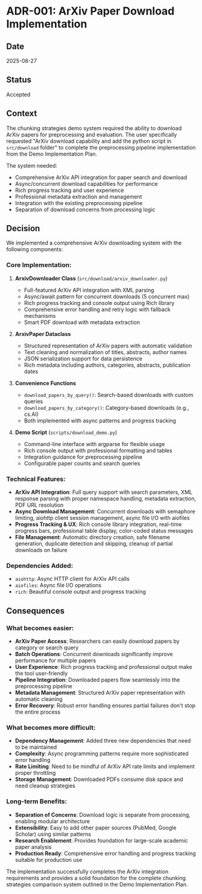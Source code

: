 # ADR-001: ArXiv Paper Download Implementation

## Date

2025-08-27

## Status

Accepted

## Context

The chunking strategies demo system required the ability to download ArXiv papers for preprocessing and evaluation. The user specifically requested "ArXiv download capability and add the python script in `src/download` folder" to complete the preprocessing pipeline implementation from the Demo Implementation Plan.

The system needed:

- Comprehensive ArXiv API integration for paper search and download
- Async/concurrent download capabilities for performance
- Rich progress tracking and user experience
- Professional metadata extraction and management
- Integration with the existing preprocessing pipeline
- Separation of download concerns from processing logic

## Decision

We implemented a comprehensive ArXiv downloading system with the following components:

### Core Implementation:

1. **ArxivDownloader Class** (`src/download/arxiv_downloader.py`)

   - Full-featured ArXiv API integration with XML parsing
   - Async/await pattern for concurrent downloads (5 concurrent max)
   - Rich progress tracking and console output using Rich library
   - Comprehensive error handling and retry logic with fallback mechanisms
   - Smart PDF download with metadata extraction

2. **ArxivPaper Dataclass**

   - Structured representation of ArXiv papers with automatic validation
   - Text cleaning and normalization of titles, abstracts, author names
   - JSON serialization support for data persistence
   - Rich metadata including authors, categories, abstracts, publication dates

3. **Convenience Functions**

   - `download_papers_by_query()`: Search-based downloads with custom queries
   - `download_papers_by_category()`: Category-based downloads (e.g., cs.AI)
   - Both implemented with async patterns and progress tracking

4. **Demo Script** (`scripts/download_demo.py`)
   - Command-line interface with argparse for flexible usage
   - Rich console output with professional formatting and tables
   - Integration guidance for preprocessing pipeline
   - Configurable paper counts and search queries

### Technical Features:

- **ArXiv API Integration**: Full query support with search parameters, XML response parsing with proper namespace handling, metadata extraction, PDF URL resolution
- **Async Download Management**: Concurrent downloads with semaphore limiting, aiohttp client session management, async file I/O with aiofiles
- **Progress Tracking & UX**: Rich console library integration, real-time progress bars, professional table display, color-coded status messages
- **File Management**: Automatic directory creation, safe filename generation, duplicate detection and skipping, cleanup of partial downloads on failure

### Dependencies Added:

- `aiohttp`: Async HTTP client for ArXiv API calls
- `aiofiles`: Async file I/O operations
- `rich`: Beautiful console output and progress tracking

## Consequences

### What becomes easier:

- **ArXiv Paper Access**: Researchers can easily download papers by category or search query
- **Batch Operations**: Concurrent downloads significantly improve performance for multiple papers
- **User Experience**: Rich progress tracking and professional output make the tool user-friendly
- **Pipeline Integration**: Downloaded papers flow seamlessly into the preprocessing pipeline
- **Metadata Management**: Structured ArXiv paper representation with automatic cleaning
- **Error Recovery**: Robust error handling ensures partial failures don't stop the entire process

### What becomes more difficult:

- **Dependency Management**: Added three new dependencies that need to be maintained
- **Complexity**: Async programming patterns require more sophisticated error handling
- **Rate Limiting**: Need to be mindful of ArXiv API rate limits and implement proper throttling
- **Storage Management**: Downloaded PDFs consume disk space and need cleanup strategies

### Long-term Benefits:

- **Separation of Concerns**: Download logic is separate from processing, enabling modular architecture
- **Extensibility**: Easy to add other paper sources (PubMed, Google Scholar) using similar patterns
- **Research Enablement**: Provides foundation for large-scale academic paper analysis
- **Production Ready**: Comprehensive error handling and progress tracking suitable for production use

The implementation successfully completes the ArXiv integration requirements and provides a solid foundation for the complete chunking strategies comparison system outlined in the Demo Implementation Plan.

